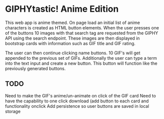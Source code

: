 # GIPHYtastic! Anime Edition

This web app is anime themed. On page load an initial list of anime characters is created as HTML button elements. When the user presses one of the buttons 10 images with that search tag are requested from the GIPHY API using the search endpoint. These images are then displayed in bootstrap cards with information such as GIF title and GIF rating.

The user can then continue clicking name buttons. 10 GIF's will get appended to the previous set of GIFs. Additionally the user can type a term into the text input and create a new button. This button will function like the previously generated buttons.

## TODO

Need to make the GIF's anime/un-animate on click of the GIF card
Need to have the capability to one click download (add button to each card and functionality onclick
Add persistence so user buttons are saved in local storage
